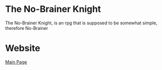 # The No-Brainer Knight
<a>The No-Brainer Knight, is an rpg that is supposed to be somewhat simple, therefore No-Brainer</a>
# Website
<a href="https://pausedmagician.github.io/The-No-Brainer-Knight/">Main Page</a>

